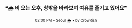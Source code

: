 <div align="center">

<br>

<h3>❝🌧️ 비 오는 오후, 창밖을 바라보며 여유를 즐기고 있어요❞</h3>

<sub>02:00 PM • Seoul 🌦️ • by CrowRish</sub>

<br>

</div>